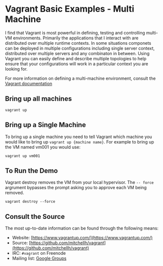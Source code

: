 # Vagrant Basic Examples - Multi Machine

I find that Vagrant is most powerful in defining, testing and controlling multi-VM environments. Primarily the applications that I interact with are distributed over multiple runtime contexts. In some situations componets can be deployed in multiple configurations including single server context, distributed over multiple servers and any combinaton in between. Using Vagrant you can easily define and describe multiple topologies to help ensure that your configurations will work in a particular context you are looking for.

For more information on defining a multi-machine environment, consult the [Vagrant documentation](https://www.vagrantup.com/docs/multi-machine/)

## Bring up all machines
```
vagrant up
```

## Bring up a Single Machine
To bring up a single machine you need to tell Vagrant which machine you would like to bring up `vagrant up {machine name}`. For example to bring up the VM named vm001 you would use:

```
vagrant up vm001
```


## To Run the Demo
Vagrant destroy removes the VM from your local hypervisor. The `-- force` argrument bypasses the prompt asking you to approve each VM being removed.

```
vagrant destroy --force
```

## Consult the Source
The most up-to-date information can be found through the following means:

* Website: [https://www.vagrantup.com/](https://www.vagrantup.com/)
* Source: [https://github.com/mitchellh/vagrant](https://github.com/mitchellh/vagrant)
* IRC: `#vagrant` on Freenode
* Mailing list: [Google Groups](https://groups.google.com/group/vagrant-up)

